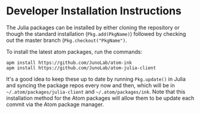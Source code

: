 # Developer Installation Instructions

The Julia packages can be installed by either cloning the repository or though
the standard installation (`Pkg.add(PkgName)`) followed by checking out the master branch
(`Pkg.checkout("PkgName")`.

To install the latest atom packages, run the commands:

```shell
apm install https://github.com/JunoLab/atom-ink
apm install https://github.com/JunoLab/atom-julia-client
```

It's a good idea to keep these up to date by running `Pkg.update()` in Julia and
syncing the package repos every now and then, which will be in `~/.atom/packages/julia-client`
and `~/.atom/packages/ink`. Note that this installation method for the Atom packages
will allow them to be update each commit via the Atom package manager.
